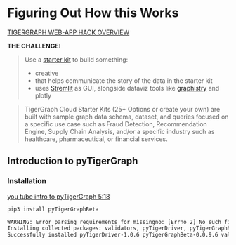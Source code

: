 # Figuring Out How this Works 
[TIGERGRAPH WEB-APP HACK OVERVIEW](https://tigergraph-web-app-hack.devpost.com/)
  
**THE CHALLENGE:**

> Use a [starter kit](https://www.tigergraph.com/starterkits/) to build something:
> * creative 
> * that helps communicate the story of the data in the starter kit
> * uses [Stremlit](https://www.streamlit.io/) as GUI, alongside dataviz tools like [graphistry](https://www.graphistry.com/) and plotly

>TigerGraph Cloud Starter Kits (25+ Options or create your own) are built with sample graph data schema, dataset, and queries focused on a specific use case such as Fraud Detection, Recommendation Engine, Supply Chain Analysis, and/or a specific industry such as healthcare, pharmaceutical, or financial services.


## Introduction to pyTigerGraph

### Installation
[you tube intro to pyTigerGraph 5:18](https://www.youtube.com/watch?v=cEVbaivITUw&feature=youtu.be)
```bash
pip3 install pyTigerGraphBeta 

WARNING: Error parsing requirements for missingno: [Errno 2] No such file or directory: '/Users/lisapaige/opt/anaconda3/lib/python3.7/site-packages/missingno-0.4.2.dist-info/METADATA'
Installing collected packages: validators, pyTigerDriver, pyTigerGraphBeta
Successfully installed pyTigerDriver-1.0.6 pyTigerGraphBeta-0.0.9.6 validators-0.18.2
```